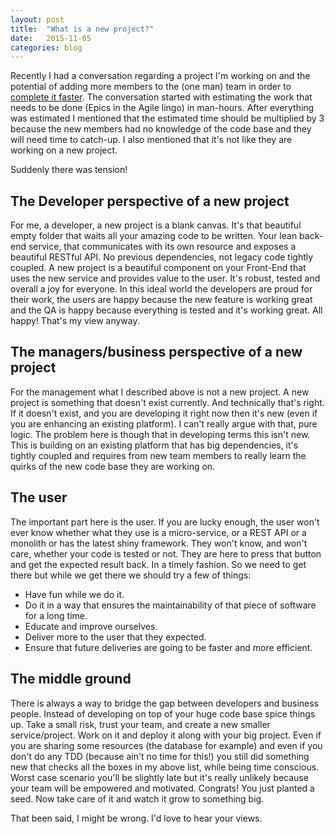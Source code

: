 ```yaml
---
layout: post
title:  "What is a new project?"
date:   2015-11-05
categories: blog
---
```


Recently I had a conversation regarding a project I'm working on and the potential of adding more members to the (one man) team in order to [complete it faster](https://en.wikipedia.org/wiki/The_Mythical_Man-Month). The conversation started with estimating the work that needs to be done (Epics in the Agile lingo) in man-hours. After everything was estimated I mentioned that the estimated time should be multiplied by 3 because the new members had no knowledge of the code base and they will need time to catch-up. I also mentioned that it's not like they are working on a new project. 

Suddenly there was tension!

## The Developer perspective of a new project

For me, a developer, a new project is a blank canvas. It's that beautiful empty folder that waits all your amazing code to be written. Your lean back-end service, that communicates with its own resource and exposes a beautiful RESTful API. No previous dependencies, not legacy code tightly coupled. A new project is a beautiful component on your Front-End that uses the new service and provides value to the user. It's robust, tested and overall a joy for everyone. In this ideal world the developers are proud for their work, the users are happy because the new feature is working great and the QA is happy because everything is tested and it's working great. All happy! That's my view anyway.

## The managers/business perspective of a new project

For the management what I described above is not a new project. A new project is something that doesn't exist currently. And technically that's right. If it doesn't exist, and you are developing it right now then it's new (even if you are enhancing an existing platform). I can't really argue with that, pure logic. The problem here is though that in developing terms this isn't new. This is building on an existing platform that has big dependencies, it's tightly coupled and requires from new team members to really learn the quirks of the new code base they are working on.

## The user

The important part here is the user. If you are lucky enough, the user won't ever know whether what they use is a micro-service, or a REST API or a monolith or has the latest shiny framework. They won't know, and won't care, whether your code is tested or not. They are here to press that button and get the expected result back. In a timely fashion. So we need to get there but while we get there we should try a few of things:

* Have fun while we do it.
* Do it in a way that ensures the maintainability of that piece of software for a long time.
* Educate and improve ourselves.
* Deliver more to the user that they expected.
* Ensure that future deliveries are going to be faster and more efficient.

## The middle ground

There is always a way to bridge the gap between developers and business people. Instead of developing on top of your huge code base spice things up. Take a small risk, trust your team, and create a new smaller service/project. Work on it and deploy it along with your big project. Even if you are sharing some resources (the database for example) and even if you don't do any TDD (because ain't no time for this!) you still did something new that checks all the boxes in my above list, while being time conscious. Worst case scenario you'll be slightly late but it's really unlikely because your team will be empowered and motivated. Congrats! You just planted a seed. Now take care of it and watch it grow to something big.

That been said, I might be wrong. I'd love to hear your views.
